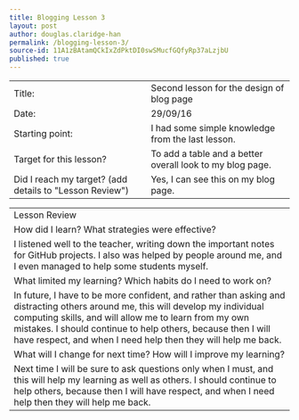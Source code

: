 ```yaml
---
title: Blogging Lesson 3
layout: post
author: douglas.claridge-han
permalink: /blogging-lesson-3/
source-id: 11A1zBAtamQCkIxZdPktDI0swSMucfGQfyRp37aLzjbU
published: true
---
```

<table>
  <tr>
    <td>Title:</td>
    <td>Second lesson for the design of blog page </td>
  </tr>
  <tr>
    <td>Date:</td>
    <td>29/09/16</td>
  </tr>
  <tr>
    <td>Starting point:</td>
    <td>I had some simple knowledge from the last lesson.</td>
  </tr>
  <tr>
    <td>Target for this lesson?</td>
    <td>To add a table and a better overall look to my blog page.</td>
  </tr>
  <tr>
    <td>Did I reach my target? 
(add details to "Lesson Review")</td>
    <td>Yes, I can see this on my blog page.</td>
  </tr>
</table>


<table>
  <tr>
    <td>Lesson Review</td>
  </tr>
  <tr>
    <td>How did I learn? What strategies were effective? </td>
  </tr>
  <tr>
    <td>I listened well to the teacher, writing down the important notes for GitHub projects.
I also was helped by people around me, and I even managed to help some students myself.</td>
  </tr>
  <tr>
    <td>What limited my learning? Which habits do I need to work on? </td>
  </tr>
  <tr>
    <td>In future, I have to be more confident, and rather than asking and distracting others around me, this will develop my individual computing skills, and will allow me to learn from my own mistakes. I should continue to help others, because then I will have respect, and when I need help then they will help me back.</td>
  </tr>
  <tr>
    <td>What will I change for next time? How will I improve my learning?</td>
  </tr>
  <tr>
    <td>Next time I will be sure to ask questions only when I must, and this will help my learning as well as others.  I should continue to help others, because then I will have respect, and when I need help then they will help me back.</td>
  </tr>
</table>


